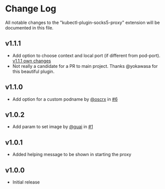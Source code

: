 # Change Log

All notable changes to the "kubectl-plugin-socks5-proxy" extension will be documented in this file.

## v1.1.1
- Add option to choose context and local port (if different from pod-port). [v1.1.1 own changes](https://github.com/ghjuanba/kubectl-plugin-socks5-proxy/commit/bd24ed0464c86f34b6d334105df2a0d0293e86d4)
- Not really a candidate for a PR to main project. Thanks @yokawasa for this beautiful plugin. 

## v1.1.0
- Add option for a custom podname by [@oscrx](https://github.com/oscrx) in [#6](https://github.com/yokawasa/kubectl-plugin-socks5-proxy/pull/6)

## v1.0.2
- Add param to set image by [@guai](https://github.com/guai) in [#1](https://github.com/yokawasa/kubectl-plugin-socks5-proxy/issues/1)

## v1.0.1

- Added helping message to be shown in starting the proxy

## v1.0.0

- Initial release
